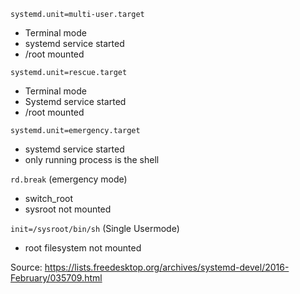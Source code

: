 `systemd.unit=multi-user.target`
- Terminal mode
- systemd service started
- /root mounted

`systemd.unit=rescue.target`
- Terminal mode
- Systemd service started
- /root mounted

`systemd.unit=emergency.target`
- systemd service started
- only running process is the shell

`rd.break` (emergency mode)
- switch_root
- sysroot not mounted

`init=/sysroot/bin/sh` (Single Usermode)
- root filesystem not mounted


Source:
https://lists.freedesktop.org/archives/systemd-devel/2016-February/035709.html
